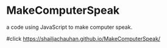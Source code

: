 # MakeComputerSpeak
a code using JavaScript to make computer speak.

#click 
https://shailjachauhan.github.io/MakeComputerSpeak/
